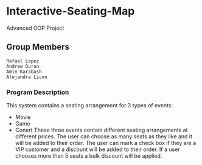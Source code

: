 # Interactive-Seating-Map
Advanced OOP Project

## Group Members
```
Rafael Lopez
Andrew Duron
Amin Karabash
Alejandra Licon
```
### Program Description
This system contains a seating arrangement for 3 types of events: 
- Movie
- Game
- Conert
These three events contain different seating arrangements at different prices.
The user can choose as many seats as they like and it will be added to their order. 
The user can mark a check box if they are a VIP customer and a discount will be added to their order.
If a user chooses more than 5 seats a bulk discount will be applied.
